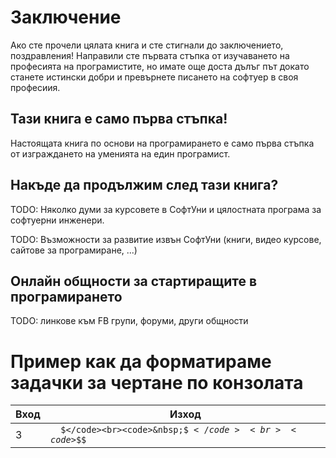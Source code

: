 # Заключение

Ако сте прочели цялата книга и сте стигнали до заключението, поздравления! Направили сте първата стъпка от изучаването на професията на програмистите, но имате още доста дълъг път докато станете истински добри и превърнете писането на софтуер в своя професиия.


## Тази книга е само първа стъпка!

Настоящата книга по основи на програмирането е само първа стъпка от изграждането на уменията на един програмист.


## Накъде да продължим след тази книга?

TODO: Няколко думи за курсовете в СофтУни и цялостната програма за софтуерни инженери.

TODO: Възможности за развитие извън СофтУни (книги, видео курсове, сайтове за програмиране, ...)


## Онлайн общности за стартиращите в програмирането

TODO: линкове към FB групи, форуми, други общности

# Пример как да форматираме задачки за чертане по конзолата
| Вход | Изход |
|------|-------|
| 3 |<code>&nbsp;&nbsp;$</code><br><code>&nbsp;$$</code><br><code>$$$</code>|
